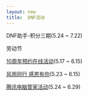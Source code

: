 ```yaml
---
layout: new
title:  DNF活动
---
```


DNF助手-积分三期(5.24 ~ 7.22)

劳动节

[10周年预约在线活动](http://vip.qq.com/club/act/2018/2000279056/9fd2a9902a.html)(5.17 ~ 6.15)

[风雨同行 感恩有你](http://xinyue.qq.com/act/m/ams/a20180514anniversary/index_pc.shtml)(5.23 ~ 6.15)

[腾讯电脑管家活动](http://guanjia.qq.com/act/cop/201805dnf/)(5.24 ~ 6.29)
